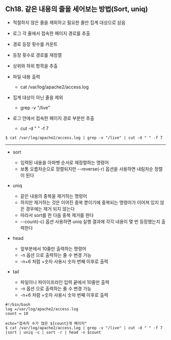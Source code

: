
## Ch18. 같은 내용의 줄을 세어보는 방법(Sort, uniq)

- 적절하지 않은 줄을 제외하고 필요한 줄만 집계 대상으로 삼음
- 로그 각 줄에서 접속한 페이지 경로를 추출
- 경로 등장 횟수를 카운트
- 등장 횟수로 경로를 재정렬
- 상위와 하위 항목을 추출

- 파일 내용 출력
    - cat /var/log/apache2/access.log 
- 집계 대상이 아닌 줄을 제외
    - grep -v "/live"
- 로그 안에서 접속한 페이지 경로 부분만 추출
    - cut -d " " -f 7


```
$ cat /var/log/apache2/access.log | grep -v "/live" | cut -d " " -f 7
```

<hr>

- sort
    - 입력된 내용을 아파벳 순서로 재정렬하는 명령어
    - 보통 오름차순으로 정렬되지만 --reverse(-r) 옵션을 사용하면 내림차순 정렬이 된다 
 
- uniq
    - 같은 내용의 중복을 제거하는 명렁어
    - 하지만 제거하는 것은 이어진 중복 뿐이기에 중복되는 명령어가 이어져 있지 않은 경우에는 제거 되지 않는다
    - 따라서 sort를 한 다음 중복 제거를 한다 
    - --count(-c) 옵션 사용하면 uniq 실행 결과에 각각 내용이 몇 번 등장했는지 출력한다 
    
- head
    - 앞부분에서 10줄만 출력하는 명령어
    - -n 옵션 으로 출력하는 줄 수 변경 가능 
    - -n+6 처럼 +숫자 사용시 숫자 번째 이후로 출력

- tail
    - 파일이나 파이이프라인 입력 끝에서 10줄만 출력
    - -n 옵션 으로 출력하는 줄 수 변경 가능 
    - -n+6 처럼 +숫자 사용시 숫자 번째 이후로 출력



```
#!/bin/bash
log =/var/log/apache2/access.log
count = 10

echo="접속자 수가 많은 ${count}개 페이지"
$ cat /var/log/apache2/access.log | grep -v "/live" | cut -d " " -f 7 |sort | uniq -c | sort -r | head -n $count

```

